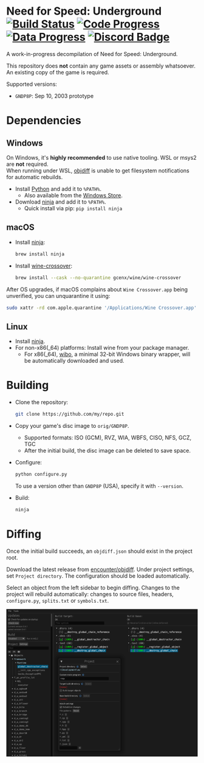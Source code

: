 Need for Speed: Underground
[![Build Status]][actions] [![Code Progress]][progress] [![Data Progress]][progress] [![Discord Badge]][discord]
=============

<!--
Replace with your repository's URL.
-->

[Build Status]: https://github.com/dbalatoni13/nsfug/actions/workflows/build.yml/badge.svg
[actions]: https://github.com/dbalatoni13/nfsug/actions/workflows/build.yml
[Code Progress]: https://decomp.dev/dbalatoni13/nsfug.svg?mode=shield&measure=code&label=Code
[Data Progress]: https://decomp.dev/dbalatoni13/nsfug.svg?mode=shield&measure=data&label=Data
[progress]: https://decomp.dev/zeldaret/tww
[Discord Badge]: https://img.shields.io/discord/458389297192632330?color=%237289DA&logo=discord&logoColor=%23FFFFFF
[discord]: https://discord.gg/bBEqpmSV

A work-in-progress decompilation of Need for Speed: Underground.

This repository does **not** contain any game assets or assembly whatsoever. An existing copy of the game is required.

Supported versions:

- `GNDP8P`: Sep 10, 2003 prototype

# Dependencies

## Windows

On Windows, it's **highly recommended** to use native tooling. WSL or msys2 are **not** required.  
When running under WSL, [objdiff](#diffing) is unable to get filesystem notifications for automatic rebuilds.

- Install [Python](https://www.python.org/downloads/) and add it to `%PATH%`.
  - Also available from the [Windows Store](https://apps.microsoft.com/store/detail/python-311/9NRWMJP3717K).
- Download [ninja](https://github.com/ninja-build/ninja/releases) and add it to `%PATH%`.
  - Quick install via pip: `pip install ninja`

## macOS

- Install [ninja](https://github.com/ninja-build/ninja/wiki/Pre-built-Ninja-packages):

  ```sh
  brew install ninja
  ```

- Install [wine-crossover](https://github.com/Gcenx/homebrew-wine):

  ```sh
  brew install --cask --no-quarantine gcenx/wine/wine-crossover
  ```

After OS upgrades, if macOS complains about `Wine Crossover.app` being unverified, you can unquarantine it using:

```sh
sudo xattr -rd com.apple.quarantine '/Applications/Wine Crossover.app'
```

## Linux

- Install [ninja](https://github.com/ninja-build/ninja/wiki/Pre-built-Ninja-packages).
- For non-x86(\_64) platforms: Install wine from your package manager.
  - For x86(\_64), [wibo](https://github.com/decompals/wibo), a minimal 32-bit Windows binary wrapper, will be automatically downloaded and used.

# Building

- Clone the repository:

  ```sh
  git clone https://github.com/my/repo.git
  ```

- Copy your game's disc image to `orig/GNDP8P`.

  - Supported formats: ISO (GCM), RVZ, WIA, WBFS, CISO, NFS, GCZ, TGC
  - After the initial build, the disc image can be deleted to save space.

- Configure:

  ```sh
  python configure.py
  ```

  To use a version other than `GNDP8P` (USA), specify it with `--version`.

- Build:

  ```sh
  ninja
  ```

# Diffing

Once the initial build succeeds, an `objdiff.json` should exist in the project root.

Download the latest release from [encounter/objdiff](https://github.com/encounter/objdiff). Under project settings, set `Project directory`. The configuration should be loaded automatically.

Select an object from the left sidebar to begin diffing. Changes to the project will rebuild automatically: changes to source files, headers, `configure.py`, `splits.txt` or `symbols.txt`.

![](assets/objdiff.png)
